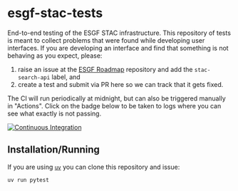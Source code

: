 # esgf-stac-tests

End-to-end testing of the ESGF STAC infrastructure. This repository of tests is meant to collect problems that were found while developing user interfaces. If you are developing an interface and find that something is not behaving as you expect, please:

1. raise an issue at the [ESGF Roadmap](https://github.com/ESGF/esgf-roadmap/issues) repository and add the `stac-search-api` label, and
2. create a test and submit via PR here so we can track that it gets fixed.

The CI will run periodically at midnight, but can also be triggered manually in "Actions". Click on the badge below to be taken to logs where you can see what exactly is not passing.

[![Continuous Integration][ci-badge]][ci-link]

## Installation/Running

If you are using [`uv`](https://docs.astral.sh/uv/getting-started/installation/) you can clone this repository and issue:

```
uv run pytest
```

[ci-badge]: https://github.com/nocollier/esgf-stac-tests/actions/workflows/ci.yml/badge.svg?branch=main
[ci-link]: https://github.com/nocollier/esgf-stac-tests/actions/workflows/ci.yml
